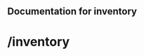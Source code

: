 Documentation for inventory
-----------------------------------
/inventory
==================================


